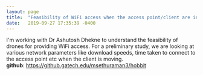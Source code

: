 ```yaml
---
layout: page
title:  "Feasibility of WiFi access when the access point/client are in Motion"
date:   2019-09-27 17:35:39 -0400
---
```

  
I'm working with Dr Ashutosh Dhekne to understand the feasibility of drones for providing WiFi access. For a preliminary study, we are looking at various network parameters like download speeds, time taken to connect to the access point etc when the client is moving.  
__github__: https://github.gatech.edu/msethuraman3/hobbit
